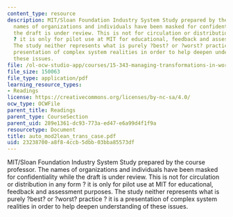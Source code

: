 ```yaml
---
content_type: resource
description: MIT/Sloan Foundation Industry System Study prepared by the course professor.  The
  names of organizations and individuals have been masked for confidentiality while
  the draft is under review. This is not for circulation or distribution in any form
  ? it is only for pilot use at MIT for educational, feedback and assessment purposes.
  The study neither represents what is purely ?best? or ?worst? practice ? it is a
  presentation of complex system realities in order to help deepen understanding of
  these issues.
file: /ol-ocw-studio-app/courses/15-343-managing-transformations-in-work-organizations-and-society-spring-2002/23238700a8f84ccb5dbb03bba85573df_auto_mod2lean_trans_case.pdf
file_size: 150063
file_type: application/pdf
learning_resource_types:
- Readings
license: https://creativecommons.org/licenses/by-nc-sa/4.0/
ocw_type: OCWFile
parent_title: Readings
parent_type: CourseSection
parent_uid: 289e1361-dc93-773a-ed47-e6a99d4f1f9a
resourcetype: Document
title: auto_mod2lean_trans_case.pdf
uid: 23238700-a8f8-4ccb-5dbb-03bba85573df
---
```

MIT/Sloan Foundation Industry System Study prepared by the course professor.  The names of organizations and individuals have been masked for confidentiality while the draft is under review. This is not for circulation or distribution in any form ? it is only for pilot use at MIT for educational, feedback and assessment purposes. The study neither represents what is purely ?best? or ?worst? practice ? it is a presentation of complex system realities in order to help deepen understanding of these issues.